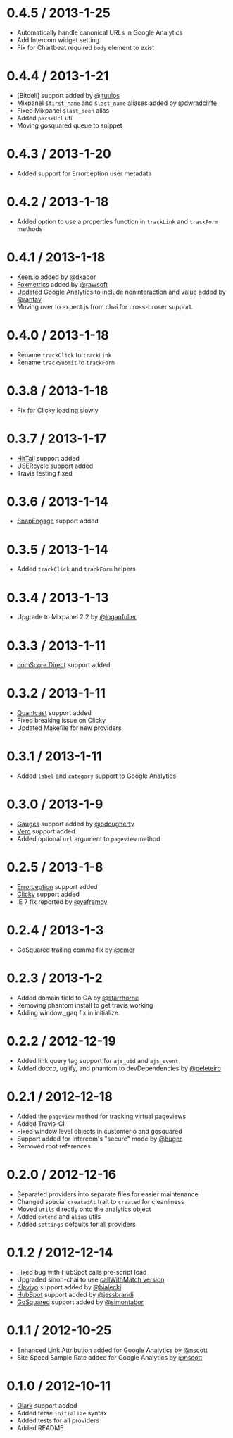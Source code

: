 0.4.5 / 2013-1-25
=================

* Automatically handle canonical URLs in Google Analytics
* Add Intercom widget setting
* Fix for Chartbeat required `body` element to exist

0.4.4 / 2013-1-21
=================

* [Bitdeli] support added by [@jtuulos](https://github.com/jtuulos)
* Mixpanel `$first_name` and `$last_name` aliases added by [@dwradcliffe](https://github.com/dwradcliffe)
* Fixed Mixpanel `$last_seen` alias
* Added `parseUrl` util
* Moving gosquared queue to snippet

0.4.3 / 2013-1-20
=================

* Added support for Errorception user metadata

0.4.2 / 2013-1-18
=================

* Added option to use a properties function in `trackLink` and `trackForm` methods

0.4.1 / 2013-1-18
=================

* [Keen.io](http://keen.io/) added by [@dkador](https://github.com/dkador)
* [Foxmetrics](http://foxmetrics.com/) added by [@rawsoft](https://github.com/rawsoft)
* Updated Google Analytics to include noninteraction and value added by [@rantav](https://github.com/rantav)
* Moving over to expect.js from chai for cross-broser support.

0.4.0 / 2013-1-18
=================

* Rename `trackClick` to `trackLink`
* Rename `trackSubmit` to `trackForm`

0.3.8 / 2013-1-18
=================

* Fix for Clicky loading slowly

0.3.7 / 2013-1-17
=================

* [HitTail](http://hittail.com) support added
* [USERcycle](http://usercycle.com) support added
* Travis testing fixed

0.3.6 / 2013-1-14
=================

* [SnapEngage](http://snapengage.com) support added

0.3.5 / 2013-1-14
=================

* Added `trackClick` and `trackForm` helpers

0.3.4 / 2013-1-13
=================

* Upgrade to Mixpanel 2.2 by [@loganfuller](https://github.com/loganfuller)

0.3.3 / 2013-1-11
=================

* [comScore Direct](http://direct.comscore.com) support added

0.3.2 / 2013-1-11
=================

* [Quantcast](http://quantcast.com) support added
* Fixed breaking issue on Clicky
* Updated Makefile for new providers


0.3.1 / 2013-1-11
=================

* Added `label` and `category` support to Google Analytics

0.3.0 / 2013-1-9
================

* [Gauges](http://get.gaug.es/) support added by [@bdougherty](https://github.com/bdougherty)
* [Vero](http://www.getvero.com/) support added
* Added optional `url` argument to `pageview` method

0.2.5 / 2013-1-8
================

* [Errorception](http://errorception.com/) support added
* [Clicky](http://clicky.com/) support added
* IE 7 fix reported by [@yefremov](https://github.com/yefremov)

0.2.4 / 2013-1-3
================

* GoSquared trailing comma fix by [@cmer](https://github.com/cmer)

0.2.3 / 2013-1-2
================

* Added domain field to GA by [@starrhorne](https://github.com/starrhorne)
* Removing phantom install to get travis working
* Adding window._gaq fix in initialize.

0.2.2 / 2012-12-19
==================

* Added link query tag support for `ajs_uid` and `ajs_event`
* Added docco, uglify, and phantom to devDependencies by [@peleteiro](https://github.com/peleteiro)

0.2.1 / 2012-12-18
==================

* Added the `pageview` method for tracking virtual pageviews
* Added Travis-CI
* Fixed window level objects in customerio and gosquared
* Support added for Intercom's "secure" mode by [@buger](https://github.com/buger)
* Removed root references


0.2.0 / 2012-12-16
==================

* Separated providers into separate files for easier maintenance
* Changed special `createdAt` trait to `created` for cleanliness
* Moved `utils` directly onto the analytics object
* Added `extend` and `alias` utils
* Added `settings` defaults for all providers


0.1.2 / 2012-12-14
==================

* Fixed bug with HubSpot calls pre-script load
* Upgraded sinon-chai to use [callWithMatch version](https://github.com/obmarg/sinon-chai/blob/f7aa7eccd6c0c18a3e1fc524a246a50c1a29c916/lib/sinon-chai.js)
* [Klaviyo](http://www.klaviyo.com/) support added by [@bialecki](https://github.com/bialecki)
* [HubSpot](http://www.hubspot.com/) support added by [@jessbrandi](https://github.com/jessbrandi)
* [GoSquared](https://www.gosquared.com/) support added by [@simontabor](https://github.com/simontabor)


0.1.1 / 2012-10-25
==================

* Enhanced Link Attribution added for Google Analytics by [@nscott](https://github.com/nscott)
* Site Speed Sample Rate added for Google Analytics by [@nscott](https://github.com/nscott)


0.1.0 / 2012-10-11 
==================

* [Olark](http://www.olark.com/) support added
* Added terse `initialize` syntax
* Added tests for all providers
* Added README


